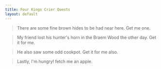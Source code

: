 ```yaml
---
title: Four Kings Crier Quests
layout: default
---
```


> <smaller>There are some fine brown hides to be had near here. Get me one.</smaller>

> <smaller>My friend lost his hunter's horn in the Braem Wood the other day. Get it for me.</smaller>

> <smaller>He also saw some odd cookpot. Get it for me also.</smaller>

> <smaller>Lastly, I'm hungry! fetch me an apple.</smaller>
